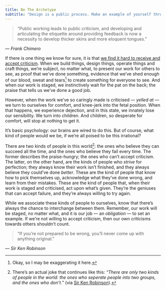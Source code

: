 ```yaml
---
title: Be The Archetype
subtitle: "Design is a public process. Make an example of yourself through your words and work."
---
```


> “Public working leads to public criticism, and developing and articulating the etiquette around providing feedback is now a necessity to develop thicker skins and more eloquent tongues.”

— <cite>Frank Chimero</cite>

If there is one thing we know for sure, it is that [we find it hard to receive and accept criticism](http://www.frankchimero.com/writing/the-wall/). When we build things, design things, operate things and craft things, we’re subject, no matter what, to present our work for others to see, as proof that we’ve done something, evidence that we’ve shed enough of our blood, sweat and tears[^1] to create something for everyone to see. And when our work is staged, we instinctively wait for the pat on the back; the praise that tells us we’ve done a good job.

However, when the work we’ve so caringly made is criticised — *yelled at* — we turn to ourselves for comfort, and knee-jerk into the fetal position. When that happens, we experience dejection, and in this state, we innately lose our sensibility. We turn into children. And children, so desperate for comfort, will stop at nothing to get it.

It’s basic psychology: our brains are wired to do this. But of course, what kind of people would we be, if we’re all poised to be this irrational?

There are two kinds of people in this world[^2]: the ones who believe they can succeed all the time, and the ones who believe they fail every time. The former describes the praise-hungry; the ones who can’t accept criticism. The latter, on the other hand, are the kinds of people who _strive_ for perfection; they always know their work isn’t finished, and they always believe they could’ve done _better_. These are the kind of people that know how to pick themselves up, acknowledge what they’ve done wrong, and learn from their mistakes. These are the kind of people that, when their work is staged and criticised, act upon what’s given. They’re the geniuses that can accept failure, and they’re always willing to try again.

While we associate these kinds of people to ourselves, know that there’s always the chance to interchange between them. Remember, our work will be staged, no matter what, and it is our job — an _obligation_ — to set an example. If we’re not willing to accept criticism, then our own criticisms towards others shouldn’t count.

> “If you’re not prepared to be wrong, you’ll never come up with anything original.”

— <cite>Sir Ken Robinson</cite>

[^1]: Okay, so I may be exaggerating it here.
[^2]: There’s an actual joke that continues like this: _“There are only two kinds of people in the world: the ones who seperate people into two groups, and the ones who don’t.”_ (via [Sir Ken Robinson](http://www.ted.com/talks/sir_ken_robinson_bring_on_the_revolution.html)).

